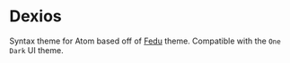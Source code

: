 # Dexios

Syntax theme for Atom based off of [Fedu](http://www.eclipsecolorthemes.org/?view=theme&id=30389) theme. Compatible with the `One Dark` UI theme.
